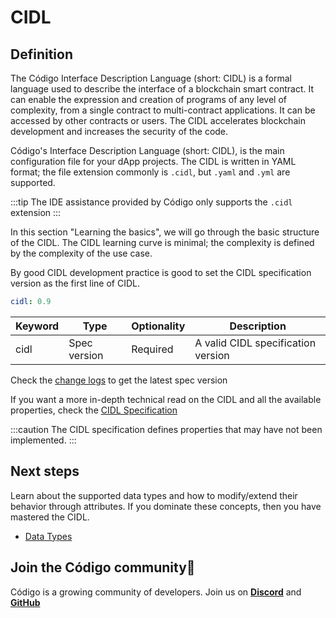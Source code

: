 # CIDL

## Definition

The Código Interface Description Language (short: CIDL)  is a formal language used to describe the interface of a
blockchain smart contract. It can enable the expression and creation of programs of any level of complexity,
from a single contract to multi-contract applications. It can be accessed by other contracts or users. The CIDL
accelerates blockchain development and increases the security of the code.

Código's Interface Description Language (short: CIDL), is the main configuration file for your dApp projects. The CIDL
is written in YAML format; the file extension commonly is `.cidl`, but `.yaml` and `.yml` are supported. 

:::tip
The IDE assistance provided by Código only supports the `.cidl` extension
:::

In this section "Learning the basics", we will go through the basic structure of the CIDL. The CIDL learning curve is
minimal; the complexity
is defined by the complexity of the use case.

By good CIDL development practice is good to set the CIDL specification version as the first line of CIDL.

```yaml
cidl: 0.9
```

| Keyword | Type         | Optionality | Description                        |
|---------|--------------|-------------|------------------------------------|
| cidl    | Spec version | Required    | A valid CIDL specification version |

Check the [change logs](../whats-new.md) to get the latest spec version

If you want a more in-depth technical read on the CIDL and all the available properties, check the
[CIDL Specification](./specification)

:::caution
The CIDL specification defines properties that may have not been implemented.
:::

## Next steps

Learn about the supported data types and how to modify/extend their behavior through attributes. If you
dominate these concepts, then you have mastered the CIDL.

- [Data Types](./data-types.md)

## Join the Código community💚

Código is a growing community of developers. Join us on
**[Discord](https://discord.gg/8XHQGS832k)**
and **[GitHub](https://github.com/Codigo-io)**
